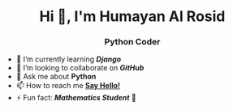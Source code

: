 
<h1 align="center">Hi 👋, I'm Humayan Al Rosid</h1>
<h3 align="center">Python Coder</h3>

<!-- ![Profile views](https://gpvc.arturio.dev/humayanalrosid)   -->

<!-- <p align="left"> <a href="https://github.com/ryo-ma/github-profile-trophy"><img src="https://github-profile-trophy.vercel.app/?username=humayanalrosid" alt="humayanalrosid" /></a> </p>
 -->
<!-- <p align="left"> <a href="https://twitter.com/humayanar" target="blank"><img src="https://img.shields.io/twitter/follow/humayanar?logo=twitter&style=for-the-badge" alt="humayanar" /></a> </p> -->

- 🌱 I’m currently learning ***Django*** 
- 🤝 I’m looking to collaborate on ***GitHub***
- 💬 Ask me about **Python**
- 📫 How to reach me **[Say Hello!](mailto:humayanalrosid3@gmail.com?subject=Say%20Hello%20!!&body=Hello%20Buddy%20!!%20😄)**
- ⚡ Fun fact: ***Mathematics Student*** 🙂
